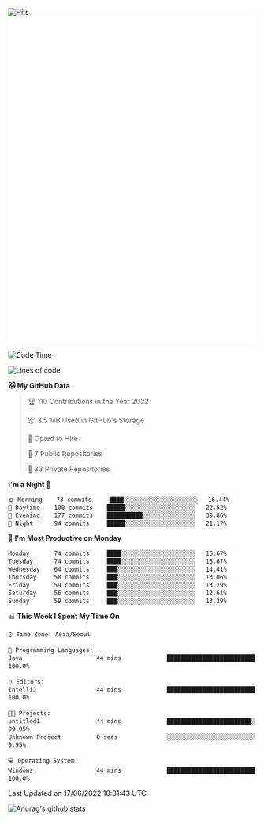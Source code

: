 ![Hits](https://hits.seeyoufarm.com/api/count/incr/badge.svg?url=https%3A%2F%2Fgithub.com%2Fkokose1234&count_bg=%2379C83D&title_bg=%23555555&icon=apple.svg&icon_color=%23E7E7E7&title=hits&edge_flat=false)
<br/>
![Metrics](https://github.com/kokose1234/kokose1234/blob/main/github-metrics.svg)

<!--START_SECTION:waka-->
![Code Time](http://img.shields.io/badge/Code%20Time-648%20hrs%2043%20mins-blue)

![Lines of code](https://img.shields.io/badge/From%20Hello%20World%20I%27ve%20Written-2%20Million%20lines%20of%20code-blue)

**🐱 My GitHub Data** 

> 🏆 110 Contributions in the Year 2022
 > 
> 📦 3.5 MB Used in GitHub's Storage 
 > 
> 💼 Opted to Hire
 > 
> 📜 7 Public Repositories 
 > 
> 🔑 33 Private Repositories  
 > 
**I'm a Night 🦉** 

```text
🌞 Morning    73 commits     ████░░░░░░░░░░░░░░░░░░░░░   16.44% 
🌆 Daytime    100 commits    █████░░░░░░░░░░░░░░░░░░░░   22.52% 
🌃 Evening    177 commits    ██████████░░░░░░░░░░░░░░░   39.86% 
🌙 Night      94 commits     █████░░░░░░░░░░░░░░░░░░░░   21.17%

```
📅 **I'm Most Productive on Monday** 

```text
Monday       74 commits     ████░░░░░░░░░░░░░░░░░░░░░   16.67% 
Tuesday      74 commits     ████░░░░░░░░░░░░░░░░░░░░░   16.67% 
Wednesday    64 commits     ███░░░░░░░░░░░░░░░░░░░░░░   14.41% 
Thursday     58 commits     ███░░░░░░░░░░░░░░░░░░░░░░   13.06% 
Friday       59 commits     ███░░░░░░░░░░░░░░░░░░░░░░   13.29% 
Saturday     56 commits     ███░░░░░░░░░░░░░░░░░░░░░░   12.61% 
Sunday       59 commits     ███░░░░░░░░░░░░░░░░░░░░░░   13.29%

```


📊 **This Week I Spent My Time On** 

```text
⌚︎ Time Zone: Asia/Seoul

💬 Programming Languages: 
Java                     44 mins             █████████████████████████   100.0%

🔥 Editors: 
IntelliJ                 44 mins             █████████████████████████   100.0%

🐱‍💻 Projects: 
untitled1                44 mins             ████████████████████████░   99.05% 
Unknown Project          0 secs              ░░░░░░░░░░░░░░░░░░░░░░░░░   0.95%

💻 Operating System: 
Windows                  44 mins             █████████████████████████   100.0%

```


 Last Updated on 17/06/2022 10:31:43 UTC
<!--END_SECTION:waka-->

[![Anurag's github stats](https://github-readme-stats.vercel.app/api?username=kokose1234&theme=dracula)](https://github.com/anuraghazra/github-readme-stats)



	

